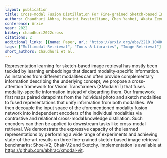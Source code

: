 ```yaml
---
layout: publication
title: Cross-modal Fusion Distillation For Fine-grained Sketch-based Image Retrieval
authors: Chaudhuri Abhra, Mancini Massimiliano, Chen Yanbei, Akata Zeynep, Dutta Anjan
conference: Arxiv
year: 2022
bibkey: chaudhuri2022cross
citations: 2
additional_links: [{name: Paper, url: 'https://arxiv.org/abs/2210.10486'}]
tags: ["Multimodal-Retrieval", "Tools-&-Libraries", "Image-Retrieval"]
short_authors: Chaudhuri et al.
---
```

Representation learning for sketch-based image retrieval has mostly been
tackled by learning embeddings that discard modality-specific information. As
instances from different modalities can often provide complementary information
describing the underlying concept, we propose a cross-attention framework for
Vision Transformers (XModalViT) that fuses modality-specific information
instead of discarding them. Our framework first maps paired datapoints from the
individual photo and sketch modalities to fused representations that unify
information from both modalities. We then decouple the input space of the
aforementioned modality fusion network into independent encoders of the
individual modalities via contrastive and relational cross-modal knowledge
distillation. Such encoders can then be applied to downstream tasks like
cross-modal retrieval. We demonstrate the expressive capacity of the learned
representations by performing a wide range of experiments and achieving
state-of-the-art results on three fine-grained sketch-based image retrieval
benchmarks: Shoe-V2, Chair-V2 and Sketchy. Implementation is available at
https://github.com/abhrac/xmodal-vit.